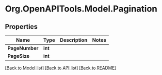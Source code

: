 # Org.OpenAPITools.Model.Pagination

## Properties

Name | Type | Description | Notes
------------ | ------------- | ------------- | -------------
**PageNumber** | **int** |  | 
**PageSize** | **int** |  | 

[[Back to Model list]](../README.md#documentation-for-models) [[Back to API list]](../README.md#documentation-for-api-endpoints) [[Back to README]](../README.md)

